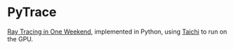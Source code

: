 # PyTrace
[Ray Tracing in One Weekend](https://raytracing.github.io/books/RayTracingInOneWeekend.html), implemented in Python, using [Taichi](https://github.com/taichi-dev/taichi) to run on the GPU.
